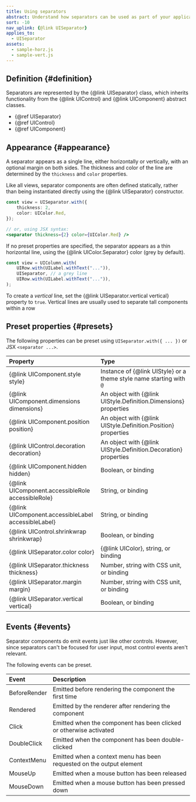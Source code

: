 ```yaml
---
title: Using separators
abstract: Understand how separators can be used as part of your application UI
sort: -10
nav_uplink: {@link UISeparator}
applies_to:
  - UISeparator
assets:
  - sample-horz.js
  - sample-vert.js
---
```


## Definition {#definition}

Separators are represented by the {@link UISeparator} class, which inherits functionality from the {@link UIControl} and {@link UIComponent} abstract classes.

- {@ref UISeparator}
- {@ref UIControl}
- {@ref UIComponent}

## Appearance {#appearance}

A separator appears as a single line, either horizontally or vertically, with an optional margin on both sides. The thickness and color of the line are determined by the `thickness` and `color` properties.

<!--{{iframesample js="./sample-horz.js" short}}-->

Like all views, separator components are often defined statically, rather than being instantiated directly using the {@link UISeparator} constructor.

```ts
const view = UISeparator.with({
	thickness: 2,
	color: UIColor.Red,
});
```

```jsx
// or, using JSX syntax:
<separator thickness={2} color={UIColor.Red} />
```

If no preset properties are specified, the separator appears as a thin horizontal line, using the {@link UIColor.Separator} color (grey by default).

```ts
const view = UIColumn.with(
	UIRow.with(UILabel.withText("...")),
	UISeparator, // a grey line
	UIRow.with(UILabel.withText("...")),
);
```

To create a _vertical_ line, set the {@link UISeparator.vertical vertical} property to `true`. Vertical lines are usually used to separate tall components within a row

<!--{{iframesample js="./sample-vert.js"}}-->

## Preset properties {#presets}

The following properties can be preset using `UISeparator.with({ ... })` or JSX `<separator ...>`.

| Property                                            | Type                                                                |
| :-------------------------------------------------- | :------------------------------------------------------------------ |
| {@link UIComponent.style style}                     | Instance of {@link UIStyle} or a theme style name starting with `@` |
| {@link UIComponent.dimensions dimensions}           | An object with {@link UIStyle.Definition.Dimensions} properties     |
| {@link UIComponent.position position}               | An object with {@link UIStyle.Definition.Position} properties       |
| {@link UIControl.decoration decoration}             | An object with {@link UIStyle.Definition.Decoration} properties     |
| {@link UIComponent.hidden hidden}                   | Boolean, or binding                                                 |
| {@link UIComponent.accessibleRole accessibleRole}   | String, or binding                                                  |
| {@link UIComponent.accessibleLabel accessibleLabel} | String, or binding                                                  |
| {@link UIControl.shrinkwrap shrinkwrap}             | Boolean, or binding                                                 |
| {@link UISeparator.color color}                     | {@link UIColor}, string, or binding                                 |
| {@link UISeparator.thickness thickness}             | Number, string with CSS unit, or binding                            |
| {@link UISeparator.margin margin}                   | Number, string with CSS unit, or binding                            |
| {@link UISeparator.vertical vertical}               | Boolean, or binding                                                 |

## Events {#events}

Separator components do emit events just like other controls. However, since separators can't be focused for user input, most control events aren't relevant.

The following events can be preset.

| Event        | Description                                                          |
| :----------- | :------------------------------------------------------------------- |
| BeforeRender | Emitted before rendering the component the first time                |
| Rendered     | Emitted by the renderer after rendering the component                |
| Click        | Emitted when the component has been clicked or otherwise activated   |
| DoubleClick  | Emitted when the component has been double-clicked                   |
| ContextMenu  | Emitted when a context menu has been requested on the output element |
| MouseUp      | Emitted when a mouse button has been released                        |
| MouseDown    | Emitted when a mouse button has been pressed down                    |
